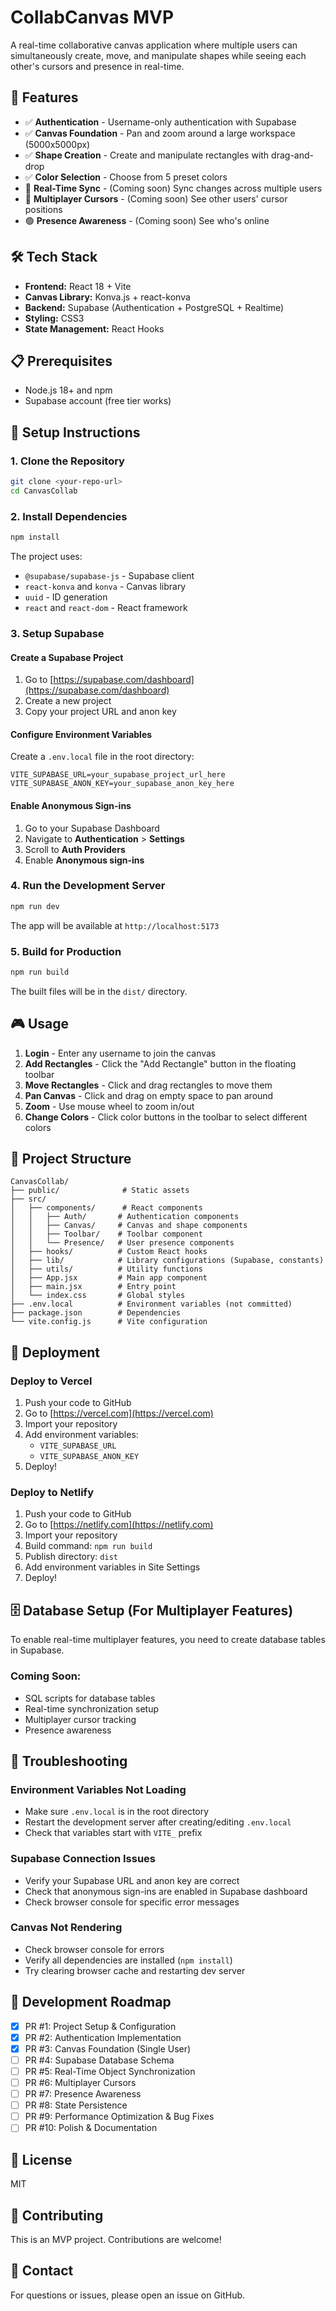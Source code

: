 # CollabCanvas MVP

A real-time collaborative canvas application where multiple users can simultaneously create, move, and manipulate shapes while seeing each other's cursors and presence in real-time.

## 🚀 Features

- ✅ **Authentication** - Username-only authentication with Supabase
- ✅ **Canvas Foundation** - Pan and zoom around a large workspace (5000x5000px)
- ✅ **Shape Creation** - Create and manipulate rectangles with drag-and-drop
- ✅ **Color Selection** - Choose from 5 preset colors
- 🔄 **Real-Time Sync** - (Coming soon) Sync changes across multiple users
- 👥 **Multiplayer Cursors** - (Coming soon) See other users' cursor positions
- 🟢 **Presence Awareness** - (Coming soon) See who's online

## 🛠️ Tech Stack

- **Frontend:** React 18 + Vite
- **Canvas Library:** Konva.js + react-konva
- **Backend:** Supabase (Authentication + PostgreSQL + Realtime)
- **Styling:** CSS3
- **State Management:** React Hooks

## 📋 Prerequisites

- Node.js 18+ and npm
- Supabase account (free tier works)

## 🔧 Setup Instructions

### 1. Clone the Repository

```bash
git clone <your-repo-url>
cd CanvasCollab
```

### 2. Install Dependencies

```bash
npm install
```

The project uses:
- `@supabase/supabase-js` - Supabase client
- `react-konva` and `konva` - Canvas library
- `uuid` - ID generation
- `react` and `react-dom` - React framework

### 3. Setup Supabase

#### Create a Supabase Project

1. Go to [https://supabase.com/dashboard](https://supabase.com/dashboard)
2. Create a new project
3. Copy your project URL and anon key

#### Configure Environment Variables

Create a `.env.local` file in the root directory:

```env
VITE_SUPABASE_URL=your_supabase_project_url_here
VITE_SUPABASE_ANON_KEY=your_supabase_anon_key_here
```

#### Enable Anonymous Sign-ins

1. Go to your Supabase Dashboard
2. Navigate to **Authentication** > **Settings**
3. Scroll to **Auth Providers**
4. Enable **Anonymous sign-ins**

### 4. Run the Development Server

```bash
npm run dev
```

The app will be available at `http://localhost:5173`

### 5. Build for Production

```bash
npm run build
```

The built files will be in the `dist/` directory.

## 🎮 Usage

1. **Login** - Enter any username to join the canvas
2. **Add Rectangles** - Click the "Add Rectangle" button in the floating toolbar
3. **Move Rectangles** - Click and drag rectangles to move them
4. **Pan Canvas** - Click and drag on empty space to pan around
5. **Zoom** - Use mouse wheel to zoom in/out
6. **Change Colors** - Click color buttons in the toolbar to select different colors

## 📁 Project Structure

```
CanvasCollab/
├── public/              # Static assets
├── src/
│   ├── components/      # React components
│   │   ├── Auth/       # Authentication components
│   │   ├── Canvas/     # Canvas and shape components
│   │   ├── Toolbar/    # Toolbar component
│   │   └── Presence/   # User presence components
│   ├── hooks/          # Custom React hooks
│   ├── lib/            # Library configurations (Supabase, constants)
│   ├── utils/          # Utility functions
│   ├── App.jsx         # Main app component
│   ├── main.jsx        # Entry point
│   └── index.css       # Global styles
├── .env.local          # Environment variables (not committed)
├── package.json        # Dependencies
└── vite.config.js      # Vite configuration
```

## 🚀 Deployment

### Deploy to Vercel

1. Push your code to GitHub
2. Go to [https://vercel.com](https://vercel.com)
3. Import your repository
4. Add environment variables:
   - `VITE_SUPABASE_URL`
   - `VITE_SUPABASE_ANON_KEY`
5. Deploy!

### Deploy to Netlify

1. Push your code to GitHub
2. Go to [https://netlify.com](https://netlify.com)
3. Import your repository
4. Build command: `npm run build`
5. Publish directory: `dist`
6. Add environment variables in Site Settings
7. Deploy!

## 🗄️ Database Setup (For Multiplayer Features)

To enable real-time multiplayer features, you need to create database tables in Supabase.

### Coming Soon:
- SQL scripts for database tables
- Real-time synchronization setup
- Multiplayer cursor tracking
- Presence awareness

## 🐛 Troubleshooting

### Environment Variables Not Loading

- Make sure `.env.local` is in the root directory
- Restart the development server after creating/editing `.env.local`
- Check that variables start with `VITE_` prefix

### Supabase Connection Issues

- Verify your Supabase URL and anon key are correct
- Check that anonymous sign-ins are enabled in Supabase dashboard
- Check browser console for specific error messages

### Canvas Not Rendering

- Check browser console for errors
- Verify all dependencies are installed (`npm install`)
- Try clearing browser cache and restarting dev server

## 📝 Development Roadmap

- [x] PR #1: Project Setup & Configuration
- [x] PR #2: Authentication Implementation
- [x] PR #3: Canvas Foundation (Single User)
- [ ] PR #4: Supabase Database Schema
- [ ] PR #5: Real-Time Object Synchronization
- [ ] PR #6: Multiplayer Cursors
- [ ] PR #7: Presence Awareness
- [ ] PR #8: State Persistence
- [ ] PR #9: Performance Optimization & Bug Fixes
- [ ] PR #10: Polish & Documentation

## 📄 License

MIT

## 🤝 Contributing

This is an MVP project. Contributions are welcome!

## 📧 Contact

For questions or issues, please open an issue on GitHub.

